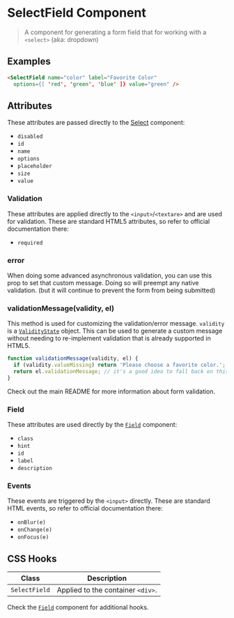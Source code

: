 
# SelectField Component

> A component for generating a form field that for working with a `<select>` (aka: dropdown)


## Examples

```html
<SelectField name="color" label="Favorite Color"
  options={[ 'red', 'green', 'blue' ]} value="green" />
```


## Attributes

These attributes are passed directly to the [Select](../select) component:

 * `disabled`
 * `id`
 * `name`
 * `options`
 * `placeholder`
 * `size`
 * `value`

### Validation

These attributes are applied directly to the `<input>`/`<textare>` and are used for validation.
These are standard HTML5 attributes, so refer to official documentation there:

 * `required`

### error

When doing some advanced asynchronous validation, you can use this prop to set that custom
message. Doing so will preempt any native validation. (but it will continue to prevent the
form from being submitted)

### validationMessage(validity, el)

This method is used for customizing the validation/error message. `validity` is a
[`ValidityState`](https://developer.mozilla.org/en-US/docs/Web/API/ValidityState) object. This
can be used to generate a custom message without needing to re-implement validation that is
already supported in HTML5.

```js
function validationMessage(validity, el) {
  if (validity.valueMissing) return 'Please choose a favorite color.';
  return el.validationMessage; // it's a good idea to fall back on this value
}
```

Check out the main README for more information about form validation.

### Field

These attributes are used directly by the [`Field`](../field) component:

 * `class`
 * `hint`
 * `id`
 * `label`
 * `description`

### Events

These events are triggered by the `<input>` directly. These are standard HTML events,
so refer to official documentation there:

 * `onBlur(e)`
 * `onChange(e)`
 * `onFocus(e)`


## CSS Hooks

| Class | Description |
| ----- | ------- |
| `SelectField` | Applied to the container `<div>`. |

Check the [`Field`](../field) component for additional hooks.
